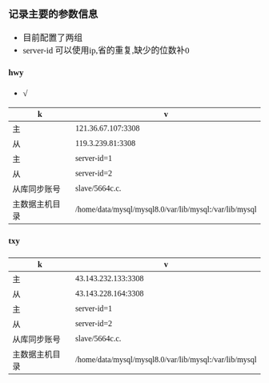 <span  style="font-family: Simsun,serif; font-size: 17px; ">

### 记录主要的参数信息

- 目前配置了两组
- server-id 可以使用ip,省的重复,缺少的位数补0

#### hwy

- √

| k     | v      |
|--------------|---------------|
| 主 | 121.36.67.107:3308   |
| 从  | 119.3.239.81:3308   |
| 主 | server-id=1 |
| 从 | server-id=2 |
| 从库同步账号  | slave/5664c.c.   |
| 主数据主机目录  | /home/data/mysql/mysql8.0/var/lib/mysql:/var/lib/mysql   |

#### txy

| k     | v      |
|--------------|---------------|
| 主 | 43.143.232.133:3308   |
| 从  | 43.143.228.164:3308   |
| 主 | server-id=1 |
| 从 | server-id=2 |
| 从库同步账号  | slave/5664c.c.   |
| 主数据主机目录  | /home/data/mysql/mysql8.0/var/lib/mysql:/var/lib/mysql   |

</span>